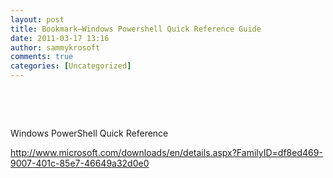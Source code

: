 ```yaml
---
layout: post
title: Bookmark–Windows Powershell Quick Reference Guide
date: 2011-03-17 13:16
author: sammykrosoft
comments: true
categories: [Uncategorized]
---
```

<p>&nbsp;<p>&nbsp;</p><p>Windows PowerShell Quick Reference </p><p><a title="http://www.microsoft.com/downloads/en/details.aspx?FamilyID=df8ed469-9007-401c-85e7-46649a32d0e0" href="http://www.microsoft.com/downloads/en/details.aspx?FamilyID=df8ed469-9007-401c-85e7-46649a32d0e0">http://www.microsoft.com/downloads/en/details.aspx?FamilyID=df8ed469-9007-401c-85e7-46649a32d0e0</a></p></p>

